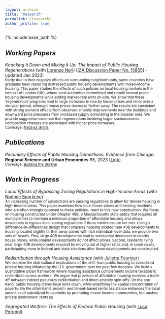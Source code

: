 ```yaml
---
layout: archive
title: "Research"
permalink: /research/
author_profile: true
---
```


{% include base_path %}

***Working Papers***
------

*Knocking it Down and Mixing it Up: The Impact of Public Housing Regenerations* (with [Lorenzo Neri](https://lneri.weebly.com/)) \[[IZA Discussion Paper No. 15855](https://papers.ssrn.com/sol3/papers.cfm?abstract_id=4319009)\] - updated Jan 2023! <br> <sub> Partly due to their negative effects on surrounding neighborhoods, some countries have gradually been replacing distressed public housing developments with mixed-income housing. This paper studies the effects of such policies on local housing markets in the context of London (UK), where local authorities demolished and rebuilt several public housing developments while adding market-rate units on-site. We show that these ‘regeneration’ programs lead to large increases in nearby house prices and rents over a six-year period, although house prices decrease farther away. The results are consistent with strong demand effects from observed amenity improvements near the buildings and downward price pressures from increased supply dominating in the broader area. We provide suggestive evidence that regenerations involving larger socioeconomic composition changes are associated with higher price increases. </sub> <br>
<sub> Coverage: [Nada Es Gratis](https://nadaesgratis.es/admin/son-los-edificios-de-renta-mixta-la-solucion-a-los-problemas-de-la-vivienda-publica) </sub>

***Publications***
------

*Pecuniary Effects of Public Housing Demolitions: Evidence from Chicago*. **Regional Science and Urban Economics** 98, 2023 \[[Link](https://www.sciencedirect.com/science/article/pii/S0166046222000850)\] <br>
<sub> Coverage: [Building the Skyline](https://buildingtheskyline.org/supply-and-rents/) </sub>

***Work in Progress***
------

*Local Effects of Bypassing Zoning Regulations in High-Income Areas* (with [Noémie Sportiche](https://noemiesportiche.netlify.app/)) <br> <sub> An increasing number of jurisdictions are passing regulations to allow for denser housing in high-income areas. This paper examines how local house prices and existing residents -who are often strongly opposed to these policies- react to this new construction. We focus on housing constructed under Chapter 40B, a Massachusetts state policy that requires all municipalities to maintain a minimum proportion of affordable housing and allows developers to bypass local zoning regulations if those minimums are not met. Using a difference-in-differences design that compares housing located near 40B developments to housing located slightly farther away paired with rich individual-level data, we provide two sets of results. First, large 40B developments lead to substantial decreases in nearby house prices, while smaller developments do not affect prices. Second, residents living near large 40B developments respond by moving out at higher rates and, in some cases, participating more in federal and state elections after those developments are constructed. </sub>

*Redistribution through Housing Assistance* (with [Juliette Fournier](https://juliettefournier.site/)) <br> <sub> We examine the distributional implications of the shift from public housing to subsidized private housing initiated by the U.S. government over the past few decades. We build a quantitative urban framework where housing assistance complements income taxation to redistribute across workers. We argue that provision of affordable housing involves a trade-off between indirect pecuniary redistribution and direct amenity spin-offs. On the one hand, public housing drives local rents down, while amplifying the spatial concentration of poverty. On the other hand, project- and tenant-based rental assistance enhances the local amenities of subsidized households by promoting mixed-income communities, but pushes private landowners’ rents up. </sub>

*Segregated Welfare: The Effects of Federal Public Housing* (with [Luca Perdoni](https://www.lucaperdoni.com/))

<!--
* &quot;**Redistribution through Housing Assistance**&quot; <br > *joint with [Juliette Fournier](https://juliettefournier.site/)* <br > **Abstract**: We examine the distributional implications of the shift from public housing to subsidized private housing initiated by the U.S. government over the past few decades. We build a quantitative urban framework where housing assistance complements income taxation to redistribute across workers. We argue that provision of affordable housing involves a trade-off between indirect pecuniary redistribution and direct amenity spin-offs. On the one hand, public housing drives local rents down, while amplifying the spatial concentration of poverty. On the other hand, project- and tenant-based rental assistance enhances the local amenities of subsidized households by promoting mixed-income communities, but pushes private landowners’ rents up.
 *Knocking it Down and Mixing it Up: The Impact of Public Housing Regenerations* (with [Lorenzo Neri](https://lneri.weebly.com/)) - \[[Link](/files/20211105_Blanco_JMP.pdf)\] <details  style="font-size: 0.8rem"> This paper studies the effects of regenerating public housing into mixed-income communities on the local housing market. We exploit a wave of public housing regenerations in London that not only demolish and rebuild existing public housing but also almost double the number of units on-site with new market-rate units. Over a six-year period, we estimate that regenerations significantly raise nearby house prices and rents, although house prices decrease slightly farther away. We also find that they attract higher-income households, increase positive amenities (e.g., cafés, restaurants), and reduce negative amenities (e.g., crime). The results are consistent with strong demand effects concentrated near the buildings and moderate effects from increased supply that persist in the broader area. We provide suggestive evidence that changes in a neighborhood's socioeconomic composition are important to explain price effects: regenerations in low-income areas and those adding a large number of market-rate units lead to larger price increases. Overall, our findings indicate that mixed-income housing can revitalize neighborhoods near decaying public housing, but the supply of new market-rate units can increase unaffordability in low-income neighborhoods. </details> 
inside details:  style="font-size: 1rem"
* &quot;**The Impact of Fair Share Housing Policies on Health and Opportunity: Evidence from Massachusetts' Chapter 40B**&quot; <br > *joint with [Noémie Sportiche](https://noemiesportiche.netlify.app/), [David Cutler](https://scholar.harvard.edu/cutler/home), [Madeleine Daepp](http://www.madeleinedaepp.com/), and Erin Graves*
* &quot;**The Impact of New Mixed-Income Housing on NIMBYism: Housing Values, Migration, and Political Participation**&quot; <br > *joint with [Noémie Sportiche](https://noemiesportiche.netlify.app/)*
* &quot;**Price Responses to Affordable Housing under Mandatory Inclusionary Zoning**&quot; <br > *joint with [Lorenzo Neri](https://lneri.weebly.com/)*
-->
